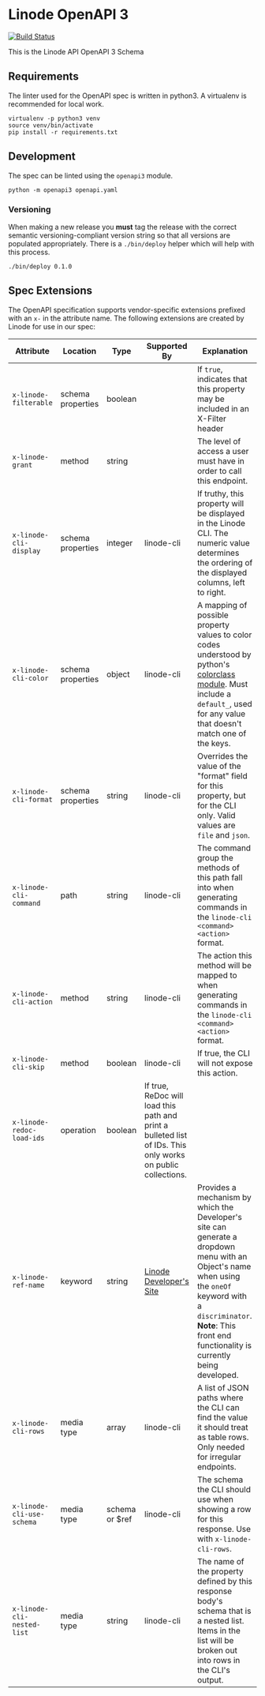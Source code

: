 # Linode OpenAPI 3

[![Build Status](https://travis-ci.com/linode/linode-api-docs.svg?branch=master)](https://travis-ci.com/linode/linode-api-docs)

This is the Linode API OpenAPI 3 Schema

## Requirements

The linter used for the OpenAPI spec is written in python3.
A virtualenv is recommended for local work.

```
virtualenv -p python3 venv
source venv/bin/activate
pip install -r requirements.txt
```

## Development

The spec can be linted using the `openapi3` module.

```
python -m openapi3 openapi.yaml
```

### Versioning

When making a new release you **must** tag the release with the correct semantic versioning-compliant version string so that all versions are populated appropriately.
There is a `./bin/deploy` helper which will help with this process.

```
./bin/deploy 0.1.0
```

## Spec Extensions

The OpenAPI specification supports vendor-specific extensions prefixed with an
`x-` in the attribute name.  The following extensions are created by Linode for
use in our spec:

Attribute | Location | Type | Supported By | Explanation
---|---|---|---|---
`x-linode-filterable` | schema properties | boolean | | If `true`, indicates that this property may be included in an X-Filter header
`x-linode-grant` | method | string | | The level of access a user must have in order to call this endpoint.
`x-linode-cli-display` | schema properties | integer | linode-cli | If truthy, this property will be displayed in the Linode CLI.  The numeric value determines the ordering of the displayed columns, left to right.
`x-linode-cli-color` | schema properties | object | linode-cli | A mapping of possible property values to color codes understood by python's [colorclass module](https://pypi.python.org/pypi/colorclass).  Must include a `default_`, used for any value that doesn't match one of the keys.
`x-linode-cli-format` | schema properties | string | linode-cli |  Overrides the value of the "format" field for this property, but for the CLI only.  Valid values are `file` and `json`.
`x-linode-cli-command` | path | string | linode-cli | The command group the methods of this path fall into when generating commands in the `linode-cli <command> <action>` format.
`x-linode-cli-action` | method | string | linode-cli | The action this method will be mapped to when generating commands in the `linode-cli <command> <action>` format.
`x-linode-cli-skip` | method | boolean | linode-cli | If true, the CLI will not expose this action.
`x-linode-redoc-load-ids`| operation | boolean | If true, ReDoc will load this path and print a bulleted list of IDs.  This only works on public collections.
`x-linode-ref-name`| keyword | string | [Linode Developer's Site](https://github.com/linode/developers) | Provides a mechanism by which the Developer's site can generate a dropdown menu with an Object's name when using the `oneOf` keyword with a `discriminator`. **Note**: This front end functionality is currently being developed.
`x-linode-cli-rows`| media type | array | linode-cli | A list of JSON paths where the CLI can find the value it should treat as table rows.  Only needed for irregular endpoints.
`x-linode-cli-use-schema` | media type | schema or $ref | linode-cli | The schema the CLI should use when showing a row for this response.  Use with `x-linode-cli-rows`.
`x-linode-cli-nested-list` | media type | string | linode-cli | The name of the property defined by this response body's schema that is a nested list.  Items in the list will be broken out into rows in the CLI's output.
